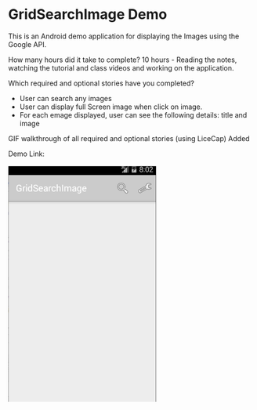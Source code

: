 <h1>GridSearchImage Demo</h1>

<p>
This is an Android demo application for displaying the Images  using the Google  API.
</p>

<p>
How many hours did it take to complete?
10 hours - Reading the notes, watching the tutorial and class videos and working on the application.
</p>

<p>
Which required and optional stories have you completed?

- User can search any images
- User can display full Screen image when click on image.
- For each emage displayed, user can see the following details:
  title and image

</p>

</p>
GIF walkthrough of all required and optional stories (using LiceCap)
Added
</p>

<p>
Demo Link: <a href="https://github.com/bhusarisuccess/GridSearchImage/blob/master/Demo/Demo1.gif"> <br> <br>
<img border="0" src="https://github.com/bhusarisuccess/GridSearchImage/blob/master/Demo/Demo1.gif" width="60%" height="60%"> <br>
</a>
</p>
